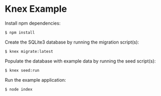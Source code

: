 # Knex Example

Install npm dependencies:

```
$ npm install
```

Create the SQLite3 database by running the migration script(s):

```
$ knex migrate:latest
```

Populate the database with example data by running the seed script(s):

```
$ knex seed:run
```

Run the example application:

```
$ node index
```
